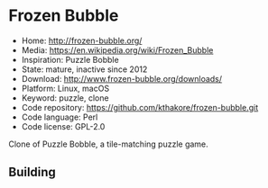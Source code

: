 # Frozen Bubble

- Home: http://frozen-bubble.org/
- Media: https://en.wikipedia.org/wiki/Frozen_Bubble
- Inspiration: Puzzle Bobble
- State: mature, inactive since 2012
- Download: http://www.frozen-bubble.org/downloads/
- Platform: Linux, macOS
- Keyword: puzzle, clone
- Code repository: https://github.com/kthakore/frozen-bubble.git
- Code language: Perl
- Code license: GPL-2.0

Clone of Puzzle Bobble, a tile-matching puzzle game.

## Building
